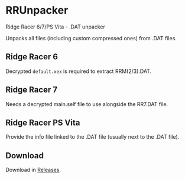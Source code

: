 # RRUnpacker
Ridge Racer 6/7/PS Vita - .DAT unpacker

Unpacks all files (including custom compressed ones) from .DAT files.

## Ridge Racer 6
Decrypted `default.xex` is required to extract RRM(2/3).DAT.

## Ridge Racer 7
Needs a decrypted main.self file to use alongside the RR7.DAT file.

## Ridge Racer PS Vita
Provide the info file linked to the .DAT file (usually next to the .DAT file).

## Download
Download in [Releases](https://github.com/Nenkai/RR7Unpacker/releases).
